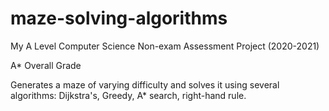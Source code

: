 # maze-solving-algorithms

My A Level Computer Science Non-exam Assessment Project (2020-2021)

A* Overall Grade

Generates a maze of varying difficulty and solves it using several algorithms: Dijkstra's, Greedy, A* search, right-hand rule.
